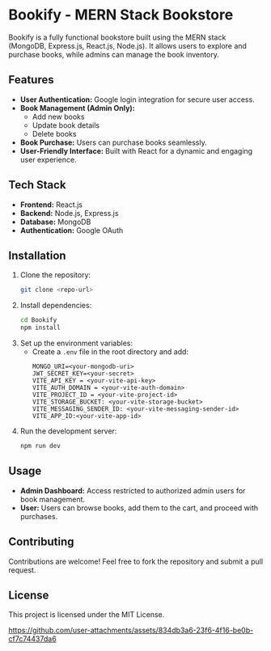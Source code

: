 # Bookify - MERN Stack Bookstore

Bookify is a fully functional bookstore built using the MERN stack (MongoDB, Express.js, React.js, Node.js). It allows users to explore and purchase books, while admins can manage the book inventory.

## Features

- **User Authentication:** Google login integration for secure user access.
- **Book Management (Admin Only):**
  - Add new books
  - Update book details
  - Delete books
- **Book Purchase:** Users can purchase books seamlessly.
- **User-Friendly Interface:** Built with React for a dynamic and engaging user experience.

## Tech Stack

- **Frontend:** React.js
- **Backend:** Node.js, Express.js
- **Database:** MongoDB
- **Authentication:** Google OAuth

## Installation

1. Clone the repository:
   ```bash
   git clone <repo-url>
   ```
2. Install dependencies:
   ```bash
   cd Bookify
   npm install
   ```
3. Set up the environment variables:
   - Create a `.env` file in the root directory and add:
     ```plaintext
     MONGO_URI=<your-mongodb-uri>
     JWT_SECRET_KEY=<your-secret>
     VITE_API_KEY = <your-vite-api-key>
     VITE_AUTH_DOMAIN = <your-vite-auth-domain>
     VITE_PROJECT_ID = <your-vite-project-id>
     VITE_STORAGE_BUCKET: <your-vite-storage-bucket>
     VITE_MESSAGING_SENDER_ID: <your-vite-messaging-sender-id>
     VITE_APP_ID:<your-vite-app-id>
     ```
4. Run the development server:
   ```bash
   npm run dev
   ```

## Usage

- **Admin Dashboard:** Access restricted to authorized admin users for book management.
- **User:** Users can browse books, add them to the cart, and proceed with purchases.

## Contributing

Contributions are welcome! Feel free to fork the repository and submit a pull request.

## License

This project is licensed under the MIT License.


https://github.com/user-attachments/assets/834db3a6-23f6-4f16-be0b-cf7c74437da6

